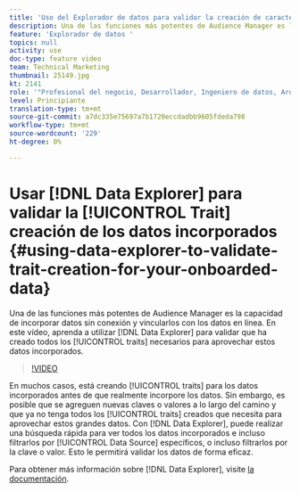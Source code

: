 ```yaml
---
title: 'Uso del Explorador de datos para validar la creación de características para los datos incorporados '
description: Una de las funciones más potentes de Audience Manager es la capacidad de incorporar datos sin conexión y vincularlos con los datos en línea. En este vídeo, aprenderá a utilizar el Explorador de datos para validar que ha creado todos los rasgos necesarios para aprovechar estos datos incorporados.
feature: 'Explorador de datos '
topics: null
activity: use
doc-type: feature video
team: Technical Marketing
thumbnail: 25149.jpg
kt: 2141
role: '"Profesional del negocio, Desarrollador, Ingeniero de datos, Arquitecto, Arquitecto de datos, Administrador, Líder"'
level: Principiante
translation-type: tm+mt
source-git-commit: a7dc335e75697a7b1720eccdadbb9605fdeda798
workflow-type: tm+mt
source-wordcount: '229'
ht-degree: 0%

---
```



# Usar [!DNL Data Explorer] para validar la [!UICONTROL Trait] creación de los datos incorporados {#using-data-explorer-to-validate-trait-creation-for-your-onboarded-data}

Una de las funciones más potentes de Audience Manager es la capacidad de incorporar datos sin conexión y vincularlos con los datos en línea. En este vídeo, aprenda a utilizar [!DNL Data Explorer] para validar que ha creado todos los [!UICONTROL traits] necesarios para aprovechar estos datos incorporados.

>[!VIDEO](https://video.tv.adobe.com/v/25149/?quality=12)

En muchos casos, está creando [!UICONTROL traits] para los datos incorporados antes de que realmente incorpore los datos. Sin embargo, es posible que se agreguen nuevas claves o valores a lo largo del camino y que ya no tenga todos los [!UICONTROL traits] creados que necesita para aprovechar estos grandes datos. Con [!DNL Data Explorer], puede realizar una búsqueda rápida para ver todos los datos incorporados e incluso filtrarlos por [!UICONTROL Data Source] específicos, o incluso filtrarlos por la clave o valor. Esto le permitirá validar los datos de forma eficaz.

Para obtener más información sobre [!DNL Data Explorer], visite [la documentación](https://experiencecloud.adobe.com/resources/help/en_US/aam/data-explorer.html).